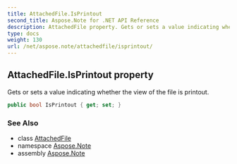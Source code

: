 ```yaml
---
title: AttachedFile.IsPrintout
second_title: Aspose.Note for .NET API Reference
description: AttachedFile property. Gets or sets a value indicating whether the view of the file is printout
type: docs
weight: 130
url: /net/aspose.note/attachedfile/isprintout/
---
```

## AttachedFile.IsPrintout property

Gets or sets a value indicating whether the view of the file is printout.

```csharp
public bool IsPrintout { get; set; }
```

### See Also

* class [AttachedFile](../)
* namespace [Aspose.Note](../../attachedfile/)
* assembly [Aspose.Note](../../../)


